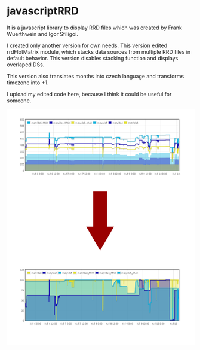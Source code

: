 # javascriptRRD
It is a javascript library to display RRD files which was created by Frank Wuerthwein and Igor Sfiligoi. 

I created only another version for own needs. This version edited rrdFlotMatrix module, which stacks data sources from multiple RRD files in default behavior. This version disables stacking function and displays overlaped DSs.

This version also translates months into czech language and transforms timezone into +1.

I upload my edited code here, because I think it could be useful for someone.

![GitHub Logo](/images/transformation.jpg)
